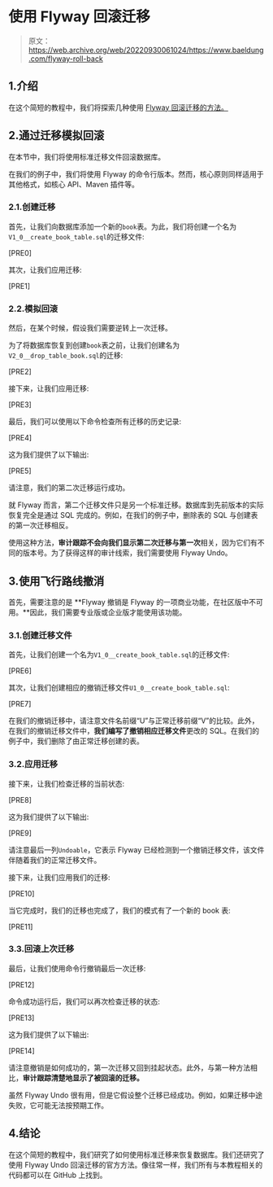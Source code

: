 # 使用 Flyway 回滚迁移

> 原文：<https://web.archive.org/web/20220930061024/https://www.baeldung.com/flyway-roll-back>

## 1.介绍

在这个简短的教程中，我们将探索几种使用 [Flyway 回滚迁移的方法。](/web/20220524121925/https://www.baeldung.com/database-migrations-with-flyway)

## 2.通过迁移模拟回滚

在本节中，我们将使用标准迁移文件回滚数据库。

在我们的例子中，我们将使用 Flyway 的命令行版本。然而，核心原则同样适用于其他格式，如核心 API、Maven 插件等。

### 2.1.创建迁移

首先，让我们向数据库添加一个新的`book`表。为此，我们将创建一个名为`V1_0__create_book_table.sql`的迁移文件:

[PRE0]

其次，让我们应用迁移:

[PRE1]

### 2.2.模拟回滚

然后，在某个时候，假设我们需要逆转上一次迁移。

为了将数据库恢复到创建`book`表之前，让我们创建名为`V2_0__drop_table_book.sql`的迁移:

[PRE2]

接下来，让我们应用迁移:

[PRE3]

最后，我们可以使用以下命令检查所有迁移的历史记录:

[PRE4]

这为我们提供了以下输出:

[PRE5]

请注意，我们的第二次迁移运行成功。

就 Flyway 而言，第二个迁移文件只是另一个标准迁移。数据库到先前版本的实际恢复完全是通过 SQL 完成的。例如，在我们的例子中，删除表的 SQL 与创建表的第一次迁移相反。

使用这种方法，**审计跟踪不会向我们显示第二次迁移与第一次**相关，因为它们有不同的版本号。为了获得这样的审计线索，我们需要使用 Flyway Undo。

## 3.使用飞行路线撤消

首先，需要注意的是 **Flyway 撤销是 Flyway 的一项商业功能，在社区版中不可用。**因此，我们需要专业版或企业版才能使用该功能。

### 3.1.创建迁移文件

首先，让我们创建一个名为`V1_0__create_book_table.sql`的迁移文件:

[PRE6]

其次，让我们创建相应的撤销迁移文件`U1_0__create_book_table.sql`:

[PRE7]

在我们的撤销迁移中，请注意文件名前缀“U”与正常迁移前缀“V”的比较。此外，在我们的撤销迁移文件中，**我们编写了撤销相应迁移文件**更改的 SQL。在我们的例子中，我们删除了由正常迁移创建的表。

### 3.2.应用迁移

接下来，让我们检查迁移的当前状态:

[PRE8]

这为我们提供了以下输出:

[PRE9]

请注意最后一列`Undoable`，它表示 Flyway 已经检测到一个撤销迁移文件，该文件伴随着我们的正常迁移文件。

接下来，让我们应用我们的迁移:

[PRE10]

当它完成时，我们的迁移也完成了，我们的模式有了一个新的 book 表:

[PRE11]

### 3.3.回滚上次迁移

最后，让我们使用命令行撤销最后一次迁移:

[PRE12]

命令成功运行后，我们可以再次检查迁移的状态:

[PRE13]

这为我们提供了以下输出:

[PRE14]

请注意撤销是如何成功的，第一次迁移又回到挂起状态。此外，与第一种方法相比，**审计跟踪清楚地显示了被回滚的迁移。**

虽然 Flyway Undo 很有用，但是它假设整个迁移已经成功。例如，如果迁移中途失败，它可能无法按预期工作。

## 4.结论

在这个简短的教程中，我们研究了如何使用标准迁移来恢复数据库。我们还研究了使用 Flyway Undo 回滚迁移的官方方法。像往常一样，我们所有与本教程相关的代码都可以在 GitHub 上找到。